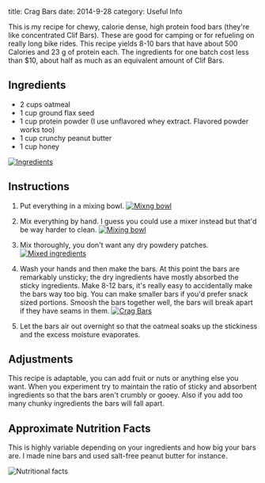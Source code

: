 title: Crag Bars
date: 2014-9-28
category: Useful Info

This is my recipe for chewy, calorie dense, high protein food bars (they're like concentrated Clif Bars).
These are good for camping or for refueling on really long bike rides.
This recipe yields 8-10 bars that have about 500 Calories and 23 g of protein each.
The ingredients for one batch cost less than $10, about half as much as an equivalent amount of Clif Bars.

Ingredients
-----------

* 2 cups oatmeal
* 1 cup ground flax seed
* 1 cup protein powder (I use unflavored whey extract. Flavored powder works too)
* 1 cup crunchy peanut butter
* 1 cup honey

<a href="/images/cragbars/ingredients.jpg"><img src="/images/cragbars/small-ingredients.jpg" alt="Ingredients" class="center" /></a>

Instructions
------------

1. Put everything in a mixing bowl.
<a href="/images/cragbars/bowl.jpg"><img src="/images/cragbars/small-bowl.jpg" alt="Mixng bowl" class="center" /></a>

2. Mix everything by hand. I guess you could use a mixer instead but that'd be way harder to clean.
<a href="/images/cragbars/mixing.jpg"><img src="/images/cragbars/small-mixing.jpg" alt="Mixing bowl" class="center" /></a>

3. Mix thoroughly, you don't want any dry powdery patches.
<a href="/images/cragbars/mixed.jpg"><img src="/images/cragbars/small-mixed.jpg" alt="Mixed ingredients" class="center" /></a>

4. Wash your hands and then make the bars.
At this point the bars are remarkably unsticky; the dry ingredients have mostly absorbed the sticky ingredients.
Make 8-12 bars, it's really easy to accidentally make the bars way too big.
You can make smaller bars if you'd prefer snack sized portions.
Smoosh the bars together well, the bars will break apart if they have seams in them.
<a href="/images/cragbars/done.jpg"><img src="/images/cragbars/small-done.jpg" alt="Crag Bars" class="center" /></a>

5. Let the bars air out overnight so that the oatmeal soaks up the stickiness and the excess moisture evaporates.

Adjustments
-----------

This recipe is adaptable, you can add fruit or nuts or anything else you want.
When you experiment try to maintain the ratio of sticky and absorbent ingredients so that the bars aren't crumbly or gooey.
Also if you add too many chunky ingredients the bars will fall apart.

Approximate Nutrition Facts
----------------
This is highly variable depending on your ingredients and how big your bars are.
I made nine bars and used salt-free peanut butter for instance.

<img src="/images/cragbars/small-NutritionLabel.png" alt="Nutritional facts" class="center" />

